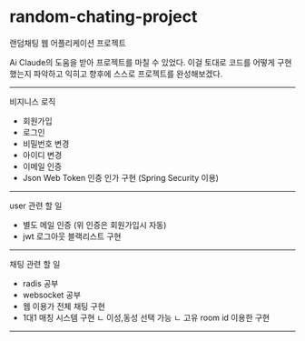 # random-chating-project
랜덤채팅 웹 어플리케이션 프로젝트

Ai Claude의 도움을 받아 프로젝트를 마칠 수 있었다.
이걸 토대로 코드를 어떻게 구현했는지 파악하고 익히고 
향후에 스스로 프로젝트를 완성해보겠다.

---

비지니스 로직
- 회원가입
- 로그인
- 비밀번호 변경
- 아이디 변경
- 이메일 인증
- Json Web Token 인증 인가 구현 (Spring Security 이용)

---

user 관련 할 일
- 별도 메일 인증 (위 인증은 회원가입시 자동)
- jwt 로그아웃 블랙리스트 구현
---
채팅 관련 할 일
- radis 공부
- websocket 공부
- 웹 이용가 전체 채팅 구현
- 1대1 매칭 시스템 구현 
ㄴ 이성,동성 선택 가능
ㄴ 고유 room id 이용한 구현

---
